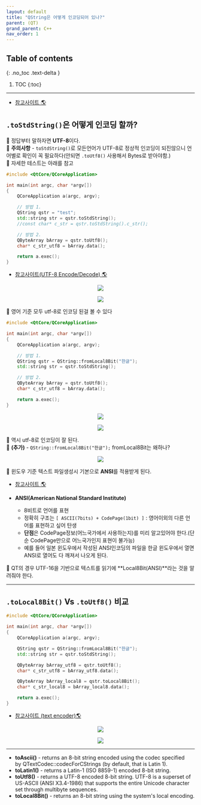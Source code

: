 ```yaml
---
layout: default
title: "QString은 어떻게 인코딩되어 있나?"
parent: (QT)
grand_parent: C++
nav_order: 1
---
```


## Table of contents
{: .no_toc .text-delta }

1. TOC
{:toc}

---

* [참고사이트 🌎](https://winplz.tistory.com/entry/QTQString%EA%B4%80%EB%A0%A8-%EC%A0%95%EB%A6%AC)

## `.toStdString()`은 어떻게 인코딩 할까?

💩 정답부터 말하자면 **UTF-8**이다.<br>
💩 **주의사항** - `toStdString()`로 모든언어가 UTF-8로 정상적 인코딩이 되진않으니 언어별로 확인이 꼭 필요하다(안되면 `.toUtf8()` 사용해서 Bytes로 받아야함.)<br>
💩 자세한 테스트는 아래를 참고<br>

```cpp
#include <QtCore/QCoreApplication>

int main(int argc, char *argv[])
{
    QCoreApplication a(argc, argv);

    // 방법 1.
    QString qstr = "test";
    std::string str = qstr.toStdString();
    //const char* c_str = qstr.toStdString().c_str();

    // 방법 2.
    QByteArray bArray = qstr.toUtf8();
    char* c_str_utf8 = bArray.data();

    return a.exec();
}
```

* [참고사이트(UTF-8 Encode/Decode) 🌎](https://mothereff.in/utf-8)

<p align="center">
  <img src="https://taehyungs-programming-blog.github.io/blog/assets/images/cpp/qt/qstring-1.png"/>
</p>

<p align="center">
  <img src="https://taehyungs-programming-blog.github.io/blog/assets/images/cpp/qt/qstring-2.png"/>
</p>

💩 영어 기준 모두 utf-8로 인코딩 된걸 볼 수 있다<br>

```cpp
#include <QtCore/QCoreApplication>

int main(int argc, char *argv[])
{
    QCoreApplication a(argc, argv);

    // 방법 1.
    QString qstr = QString::fromLocal8Bit("한글");
    std::string str = qstr.toStdString();

    // 방법 2.
    QByteArray bArray = qstr.toUtf8();
    char* c_str_utf8 = bArray.data();

    return a.exec();
}
```

<p align="center">
  <img src="https://taehyungs-programming-blog.github.io/blog/assets/images/cpp/qt/qstring-3.png"/>
</p>

<p align="center">
  <img src="https://taehyungs-programming-blog.github.io/blog/assets/images/cpp/qt/qstring-4.png"/>
</p>

💩 역시 utf-8로 인코딩이 잘 된다.<br>
💩 **(추가)** - `QString::fromLocal8Bit("한글");` fromLocal8Bit는 왜하나?

<p align="center">
  <img src="https://taehyungs-programming-blog.github.io/blog/assets/images/cpp/qt/qstring-5.png"/>
</p>

💩 윈도우 기준 텍스트 파일생성시 기본으로 **ANSI**를 적용받게 된다.

* [참고사이트 🌎](https://taehyungs-programming-blog.github.io/blog/docs/cpp/win32api/2022-01-13-win32-7/#%EC%B6%94%EA%B0%80-%EB%AC%B8%EC%9E%90%EC%97%B4-%EA%B4%80%EB%A0%A8-%ED%95%AD%EC%83%81-%ED%97%B7%EA%B0%88%EB%A6%AC%EB%8A%94-%EC%8B%9C%EB%A6%AC%EC%A6%88)

* **ANSI(American National Standard Institute)**
    * 8비트로 언어를 표현
    * 정확히 구조는 `[ ASCII(7bits) + CodePage(1bit) ]` : 영어이외의 다른 언어를 표현하고 싶어 탄생
    * **단점**은 CodePage정보(어느국가에서 사용하는지)를 미리 알고있어야 한다.(단순 CodePage만으로 어느국가인지 표현이 불가능)
    * 예를 들어 일본 윈도우에서 작성된 ANSI인코딩의 파일을 한글 윈도우에서 열면 ANSI로 열어도 다 깨져서 나오게 된다.

💩 QT의 경우 UTF-16을 기반으로 텍스트를 읽기에 **Local8Bit(ANSI)**라는 것을 알려줘야 한다.<br>

---

## `.toLocal8Bit()` Vs `.toUtf8()` 비교

```cpp
#include <QtCore/QCoreApplication>

int main(int argc, char *argv[])
{
    QCoreApplication a(argc, argv);

    QString qstr = QString::fromLocal8Bit("한글");
    std::string str = qstr.toStdString();

    QByteArray bArray_utf8 = qstr.toUtf8();
    char* c_str_utf8 = bArray_utf8.data();

    QByteArray bArray_local8 = qstr.toLocal8Bit();
    char* c_str_local8 = bArray_local8.data();

    return a.exec();
}
```

* [참고사이트 (text encoder)🌎](https://www.rapidtables.com/convert/number/hex-to-ascii.html)

<p align="center">
  <img src="https://taehyungs-programming-blog.github.io/blog/assets/images/cpp/qt/qstring-6.png"/>
</p>

<p align="center">
  <img src="https://taehyungs-programming-blog.github.io/blog/assets/images/cpp/qt/qstring-7.png"/>
</p>

---

* **toAscii()** - returns an 8-bit string encoded using the codec specified by QTextCodec::codecForCStrings (by default, that is Latin 1).
* **toLatin1()** - returns a Latin-1 (ISO 8859-1) encoded 8-bit string.
* **toUtf8()** - returns a UTF-8 encoded 8-bit string. UTF-8 is a superset of US-ASCII (ANSI X3.4-1986) that supports the entire Unicode character set through multibyte sequences.
* **toLocal8Bit()** - returns an 8-bit string using the system's local encoding.

